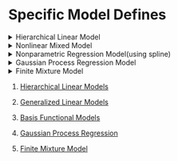 # Specific Model Defines

<details>
<summary>Hierarchical Linear Model</summary>

### Model
- $y_j \sim \mathbb{R}^{n_j}$ : observation vector
- $X_j \sim \mathbb{R}^{n_j \times d}$ : design matrix 
- $\beta_j\in \mathbb{R}^d$ : subject-specific random effects
- $j=1, \ldots, m$ : subject index

$$y_j \sim \text{N}_{n_j}(X_j\beta_j,\ \sigma^2I_{n_j})\\
\beta_j \sim \text{N}_d(\mu_\beta,\ \sigma_\beta)$$

where $\sigma^2>0$, $\mu_\beta \in \mathbb{R}^d$, and $\Sigma_\beta \in \mathbb{R}^{d\times d}$ (positive definite)

### Priors
$$\mu_\beta \sim \text{N}_d(\xi,\ \Omega),\\

\sigma^2 \sim \text{Inv-}\chi^2(\nu,\ \tau^2),\\

\Sigma_\beta \sim \text{Inv-Wishart}_\rho(\Psi^{-1})$$



</details>


<details>
<summary>Nonlinear Mixed Model </summary>

### Model 
$$y_{ij} = \frac{\beta_1 + u_i}{1+\exp\left\{-(\text{AGE}_{ij} - \beta_2)/\beta_3 \right\}}\\
u_i \sim \text{N}(0,\ \tau^2),\\
\epsilon_{ij} \sim \text{N}(0,\ \sigma^2)$$

### Priors
$$p(\tau)\propto 1$$



</details>


<details>
<summary>Nonparametric Regression Model(using spline) </summary>

### Model 
$$y_i = \sin^3(2\pi x_i^3) + \epsilon_i,\\
\epsilon_i \sim \text{N}(0,\ 0.1^2)$$
Let $x_i = (2i-1)/1000,\ i=1, \ldots, n$ with $n=500$

(a) Use **truncated power basis** with fixed $L=11$ interior uniform knots

(b) Use **polynomial radial basis** with fixed $L=11$ interior uniform knots

(c) Use **B-Spline basis** with fixed $L=11$ interior uniform knots

(d) Use **B-Spline basis** with $L\sim \text{Pois}(1)$, put the $g$-prior on the coefficents $\beta_H$ with $g=n, 



</details>

<details>
<summary>Gaussian Process Regression Model </summary>

### Model 
$$y_i = \mu(x_i) + \epsilon_i,\\
\epsilon_i \sim \text{N}(0,\ \sigma^2)$$
where $x_i \in \mathbb{R}^p$

### Priors
$$\mu \sim \text{GP}(0,\ k),\\

k(x,\ x') = \tau^2 \exp\left(-\frac{(x-x')^2}{l^2} \right),\\

\log(\sigma^2) \propto 1$$


### Posteior distribution
$$\begin{pmatrix} y \\ \bar{\mu} \\ \tilde{\mu} \end{pmatrix} |\ \sigma^2\sim \text{N}_{2n+m}\left(0,\ \begin{pmatrix} K(x,x)+\sigma^2I_n & K(x,x) & K(x, \tilde{x}) \\ K(x,x) & K(x,x) & K(x, \tilde{x}) \\ K(x, \tilde{x}) & K(x, \tilde{x}) & K(\tilde{x}, \tilde{x}) \end{pmatrix}\right)
$$

derive image

</details>


<details>

<summary>Finite Mixture Model </summary>

### Model 
page 10

### Priors

</details>




1. [Hierarchical Linear Models](https://www.notion.so/CH15-Hierarchical-Linear-Models-b34181ff98dd4ba085515bdcb1e80b4e)

2. [Generalized Linear Models](https://www.notion.so/CH16-Generalized-Linear-Models-d6f828054d614701acc0ba9aafbedf17)

3. [Basis Functional Models](https://www.notion.so/CH20-Basis-Functional-Model-185b7c93b7cc41d8aceecd66caf906a4)

4. [Gaussian Process Regression](https://www.notion.so/CH21-Gaussian-Process-Models-bd6f9e86ec9d4060960e138ff57fda0d)

5. [Finite Mixture Model](https://www.notion.so/CH22-Finite-Mixture-Models-e54a9682d707492f80a005d8a3084510)


